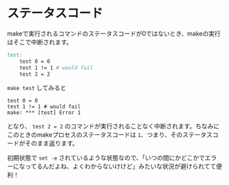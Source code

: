 # ステータスコード

makeで実行されるコマンドのステータスコードが0ではないとき、makeの実行はそこで中断されます。

```Makefile
test:
	test 0 = 0
	test 1 != 1 # would fail
	test 2 = 2
```

`make test` してみると

```
test 0 = 0
test 1 != 1 # would fail
make: *** [test] Error 1
```

となり、 `test 2 = 2` のコマンドが実行されることなく中断されます。ちなみにこのときのmakeプロセスのステータスコードは `1`、つまり、そのステータスコードがそのまま返ります。

初期状態で `set -e` されているような状態なので、「いつの間にかどこかでエラーになってるんだよね、よくわからないけけど」みたいな状況が避けられてて便利！
